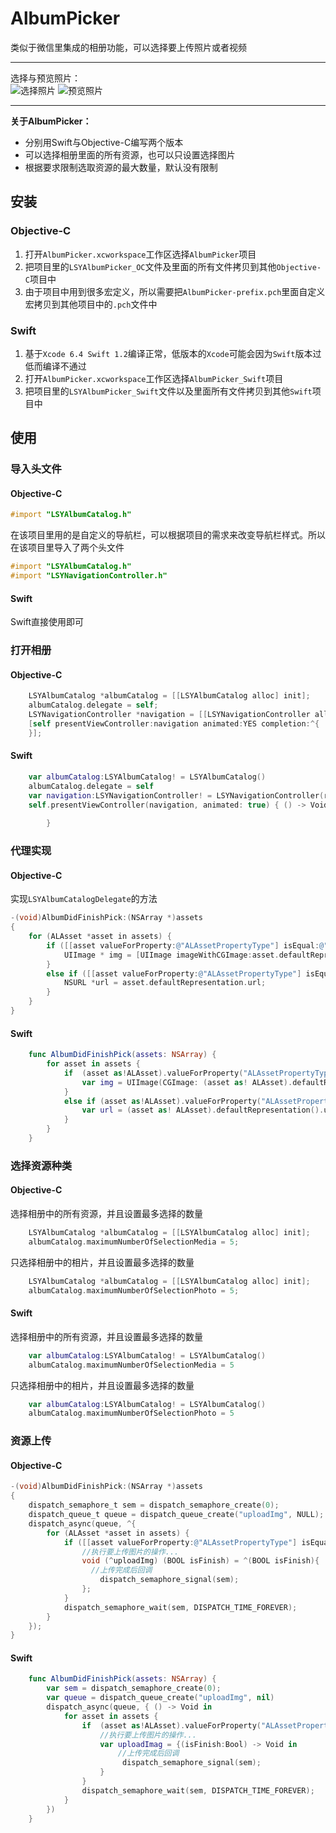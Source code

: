 AlbumPicker
===
类似于微信里集成的相册功能，可以选择要上传照片或者视频

-----
选择与预览照片：<br>
![](https://github.com/GGGHub/AlbumPicker/raw/master/AlbumPicker/AlbumPicker.gif "选择照片")
![](https://github.com/GGGHub/AlbumPicker/raw/master/AlbumPicker/Preview.gif "预览照片")<br>

-----
**关于AlbumPicker：**
* 分别用Swift与Objective-C编写两个版本
* 可以选择相册里面的所有资源，也可以只设置选择图片
* 根据要求限制选取资源的最大数量，默认没有限制

## 安装
### Objective-C
1. 打开`AlbumPicker.xcworkspace`工作区选择`AlbumPicker`项目
2. 把项目里的`LSYAlbumPicker_OC`文件及里面的所有文件拷贝到其他`Objective-C`项目中
3. 由于项目中用到很多宏定义，所以需要把`AlbumPicker-prefix.pch`里面自定义宏拷贝到其他项目中的`.pch`文件中

### Swift
1. 基于`Xcode 6.4 Swift 1.2`编译正常，低版本的`Xcode`可能会因为`Swift`版本过低而编译不通过
2. 打开`AlbumPicker.xcworkspace`工作区选择`AlbumPicker_Swift`项目
3. 把项目里的`LSYAlbumPicker_Swift`文件以及里面所有文件拷贝到其他`Swift`项目中

## 使用
### 导入头文件
#### Objective-C

``` objective-c
#import "LSYAlbumCatalog.h"
```
在该项目里用的是自定义的导航栏，可以根据项目的需求来改变导航栏样式。所以在该项目里导入了两个头文件

``` objective-c
#import "LSYAlbumCatalog.h"
#import "LSYNavigationController.h"
```
#### Swift
Swift直接使用即可

### 打开相册
#### Objective-C

``` objective-c
    LSYAlbumCatalog *albumCatalog = [[LSYAlbumCatalog alloc] init];
    albumCatalog.delegate = self;
    LSYNavigationController *navigation = [[LSYNavigationController alloc] initWithRootViewController:albumCatalog];
    [self presentViewController:navigation animated:YES completion:^{
    }];
```
#### Swift
``` swift
    var albumCatalog:LSYAlbumCatalog! = LSYAlbumCatalog()
    albumCatalog.delegate = self
    var navigation:LSYNavigationController! = LSYNavigationController(rootViewController:albumCatalog)
    self.presentViewController(navigation, animated: true) { () -> Void in
            
        }
```

### 代理实现
#### Objective-C 
实现`LSYAlbumCatalogDelegate`的方法

``` objective-c
-(void)AlbumDidFinishPick:(NSArray *)assets
{
    for (ALAsset *asset in assets) {
        if ([[asset valueForProperty:@"ALAssetPropertyType"] isEqual:@"ALAssetTypePhoto"]) {
            UIImage * img = [UIImage imageWithCGImage:asset.defaultRepresentation.fullResolutionImage];
        }
        else if ([[asset valueForProperty:@"ALAssetPropertyType"] isEqual:@"ALAssetTypeVideo"]){
            NSURL *url = asset.defaultRepresentation.url;
        }
    }
}

```

#### Swift
```swift
    func AlbumDidFinishPick(assets: NSArray) {
        for asset in assets {
            if  (asset as!ALAsset).valueForProperty("ALAssetPropertyType").isEqual("ALAssetTypePhoto") {
                var img = UIImage(CGImage: (asset as! ALAsset).defaultRepresentation().fullResolutionImage().takeUnretainedValue());
            }
            else if (asset as!ALAsset).valueForProperty("ALAssetPropertyType").isEqual("ALAssetTypeVideo") {
                var url = (asset as! ALAsset).defaultRepresentation().url()
            }
        }
    }
```
### 选择资源种类
#### Objective-C
选择相册中的所有资源，并且设置最多选择的数量
``` objective-c
    LSYAlbumCatalog *albumCatalog = [[LSYAlbumCatalog alloc] init];
    albumCatalog.maximumNumberOfSelectionMedia = 5;
```
只选择相册中的相片，并且设置最多选择的数量
``` objective-c
    LSYAlbumCatalog *albumCatalog = [[LSYAlbumCatalog alloc] init];
    albumCatalog.maximumNumberOfSelectionPhoto = 5;
```
#### Swift
选择相册中的所有资源，并且设置最多选择的数量
``` swift
    var albumCatalog:LSYAlbumCatalog! = LSYAlbumCatalog()
    albumCatalog.maximumNumberOfSelectionMedia = 5
```
只选择相册中的相片，并且设置最多选择的数量
```swift
    var albumCatalog:LSYAlbumCatalog! = LSYAlbumCatalog()
    albumCatalog.maximumNumberOfSelectionPhoto = 5
```
### 资源上传
#### Objective-C
``` objective-c
-(void)AlbumDidFinishPick:(NSArray *)assets
{
    dispatch_semaphore_t sem = dispatch_semaphore_create(0);
    dispatch_queue_t queue = dispatch_queue_create("uploadImg", NULL);
    dispatch_async(queue, ^{
        for (ALAsset *asset in assets) {
            if ([[asset valueForProperty:@"ALAssetPropertyType"] isEqual:@"ALAssetTypePhoto"]) {
                //执行要上传图片的操作...
                void (^uploadImg) (BOOL isFinish) = ^(BOOL isFinish){
                  //上传完成后回调
                    dispatch_semaphore_signal(sem);
                };
            }
            dispatch_semaphore_wait(sem, DISPATCH_TIME_FOREVER);
        }
    });
}
```
#### Swift
``` swift
    func AlbumDidFinishPick(assets: NSArray) {
        var sem = dispatch_semaphore_create(0);
        var queue = dispatch_queue_create("uploadImg", nil)
        dispatch_async(queue, { () -> Void in
            for asset in assets {
                if  (asset as!ALAsset).valueForProperty("ALAssetPropertyType").isEqual("ALAssetTypePhoto") {
                    //执行要上传图片的操作...
                    var uploadImag = {(isFinish:Bool) -> Void in
                        //上传完成后回调
                         dispatch_semaphore_signal(sem);
                    }
                }
                dispatch_semaphore_wait(sem, DISPATCH_TIME_FOREVER);
            }
        })
    }
```
